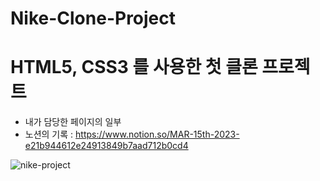 # Nike-Clone-Project

# HTML5, CSS3 를 사용한 첫 클론 프로젝트 
- 내가 담당한 페이지의 일부
- 노션의 기록 : https://www.notion.so/MAR-15th-2023-e21b944612e24913849b7aad712b0cd4

![nike-project](https://github.com/starirene9/Nike-Clone-Project/assets/126743003/5c835a6e-e0c3-4e81-ada8-d1c33ca691ae)
